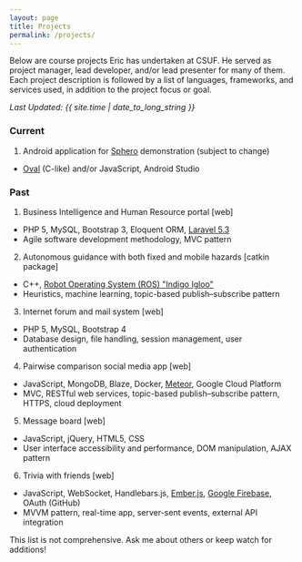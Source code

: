 ```yaml
---
layout: page
title: Projects
permalink: /projects/
---
```


Below are course projects Eric has undertaken at CSUF. He served as project
manager, lead developer, and/or lead presenter for many of them. Each
project description is followed by a list of languages, frameworks, and
services used, in addition to the project focus or goal.

*Last Updated: {{ site.time | date_to_long_string }}*

### Current

1. Android application for [Sphero](https://www.sphero.com/) demonstration (subject to change)
  * [Oval](https://sdk.sphero.com/robot-languages/oval-language/) (C-like) and/or JavaScript, Android Studio

### Past

1. Business Intelligence and Human Resource portal [web]
  * PHP 5, MySQL, Bootstrap 3, Eloquent ORM, [Laravel 5.3](https://laravel.com/)
  * Agile software development methodology, MVC pattern
2. Autonomous guidance with both fixed and mobile hazards [catkin package]
  * C++, [Robot Operating System (ROS) "Indigo Igloo"](http://ros.org/)
  * Heuristics, machine learning, topic-based publish–subscribe pattern
3. Internet forum and mail system [web]
  * PHP 5, MySQL, Bootstrap 4
  * Database design, file handling, session management, user authentication
4. Pairwise comparison social media app [web]
  * JavaScript, MongoDB, Blaze, Docker, [Meteor](https://www.meteor.com/), Google Cloud Platform
  * MVC, RESTful web services, topic-based publish–subscribe pattern, HTTPS, cloud deployment
5. Message board [web]
  * JavaScript, jQuery, HTML5, CSS
  * User interface accessibility and performance, DOM manipulation, AJAX pattern
6. Trivia with friends [web]
  * JavaScript, WebSocket, Handlebars.js, [Ember.js](https://emberjs.com/), [Google Firebase](https://firebase.google.com/), OAuth (GitHub)
  * MVVM pattern, real-time app, server-sent events, external API integration

This list is not comprehensive. Ask me about others or keep watch for additions!
